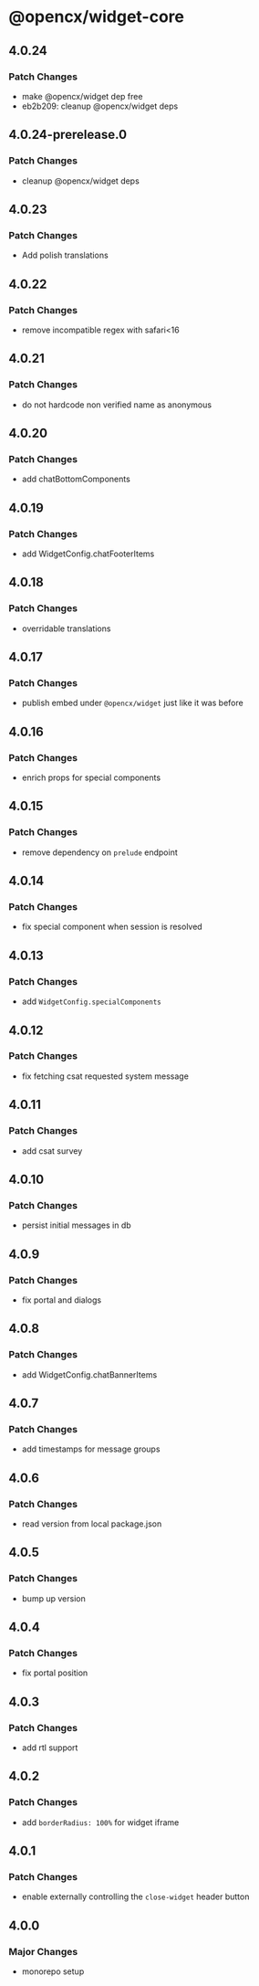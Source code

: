 # @opencx/widget-core

## 4.0.24

### Patch Changes

- make @opencx/widget dep free
- eb2b209: cleanup @opencx/widget deps

## 4.0.24-prerelease.0

### Patch Changes

- cleanup @opencx/widget deps

## 4.0.23

### Patch Changes

- Add polish translations

## 4.0.22

### Patch Changes

- remove incompatible regex with safari<16

## 4.0.21

### Patch Changes

- do not hardcode non verified name as anonymous

## 4.0.20

### Patch Changes

- add chatBottomComponents

## 4.0.19

### Patch Changes

- add WidgetConfig.chatFooterItems

## 4.0.18

### Patch Changes

- overridable translations

## 4.0.17

### Patch Changes

- publish embed under `@opencx/widget` just like it was before

## 4.0.16

### Patch Changes

- enrich props for special components

## 4.0.15

### Patch Changes

- remove dependency on `prelude` endpoint

## 4.0.14

### Patch Changes

- fix special component when session is resolved

## 4.0.13

### Patch Changes

- add `WidgetConfig.specialComponents`

## 4.0.12

### Patch Changes

- fix fetching csat requested system message

## 4.0.11

### Patch Changes

- add csat survey

## 4.0.10

### Patch Changes

- persist initial messages in db

## 4.0.9

### Patch Changes

- fix portal and dialogs

## 4.0.8

### Patch Changes

- add WidgetConfig.chatBannerItems

## 4.0.7

### Patch Changes

- add timestamps for message groups

## 4.0.6

### Patch Changes

- read version from local package.json

## 4.0.5

### Patch Changes

- bump up version

## 4.0.4

### Patch Changes

- fix portal position

## 4.0.3

### Patch Changes

- add rtl support

## 4.0.2

### Patch Changes

- add `borderRadius: 100%` for widget iframe

## 4.0.1

### Patch Changes

- enable externally controlling the `close-widget` header button

## 4.0.0

### Major Changes

- monorepo setup
